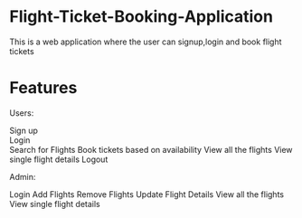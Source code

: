 # Flight-Ticket-Booking-Application
This is a web application where the user can signup,login and book flight tickets

# Features

Users:

Sign up\
Login\
Search for Flights
Book tickets based on availability
View all the flights
View single flight details
Logout

Admin:

Login
Add Flights
Remove Flights
Update Flight Details
View all the flights
View single flight details
